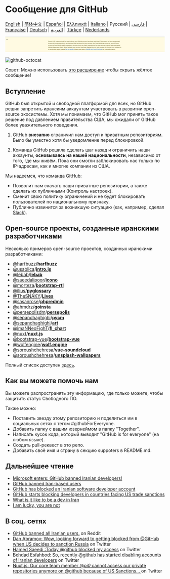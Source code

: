 # Сообщение для GitHub

[English](./README.md) | [简体中文](./README-CN.md) | [Español](./README-ES.md) | [Ελληνικά](./README-GR.md) | [Italiano](./README-IT.md) | Русский | [فارسی](./README-PER.md) | [Française](./README-FR.md) | [Deutsch](./README-DE.md) | [العربية](./README-AR.md) | [Türkçe](./README-TR.md) | [Nederlands](./README-NL.md)

![alt text](./message.png)

![github-octocat](https://user-images.githubusercontent.com/16706911/61997137-7aa7df00-b0b2-11e9-97f1-f452855fe21c.png)


Совет: Можно использовать [это расширение](https://github.com/MohamadKh75/ShutHub) чтобы скрыть жёлтое сообщение!

## Вступление

GitHub был открытой и свободной платформой для всех, но GitHub решил запретить иранским аккаунтам участвовать в развитии open-source экосистемы. Хотя мы понимаем, что GitHub мог принять такое решение под давлением правительства США, мы ожидали от GitHub более уважительного поведения.

1. GitHub __внезапно__ ограничил нам доступ к приватным репозиториям. Было бы уместно хотя бы уведомление перед блокировкой.

2. Команда GitHub решила сделать шаг назад и ограничить наши аккаунты, **основываясь на нашей национальности**, независимо от того, где мы живём. Пока они смогли заблокировать нас только по IP-адресам, как и многие компании из США.

Мы надеемся, что команда GitHub:

- Позволит нам скачать наши приватные репозитории, а также сделать их публичными (Контроль настроек).
- Сменит свою политику ограничений и не будет блокировать пользователей по национальному признаку.
- Публично извинится за возникшую ситуацию (как, например, сделал [Slack](https://slackhq.com/an-apology-and-an-update)).

## Open-source проекты, созданные иранскими разработчиками

Несколько примеров open-source проектов, созданных иранскими разработчиками:

- [@harfbuzz](https://github.com/harfbuzz)/[**harfbuzz**](https://github.com/harfbuzz/harfbuzz)
- [@usablica](https://github.com/usablica)/[**intro.js**](https://github.com/usablica/intro.js)
- [@lebab](https://github.com/lebab)/[**lebab**](https://github.com/lebab/lebab)
- [@saeedalipoor](https://github.com/saeedalipoor)/[**icono**](https://github.com/saeedalipoor/icono)
- [@morteza](https://github.com/morteza)/[**bootstrap-rtl**](https://github.com/morteza/bootstrap-rtl)
- [@ilius](https://github.com/ilius)/[**pyglossary**](https://github.com/ilius/pyglossary)
- [@TheSNAKY](https://github.com/TheSNAKY)/[**Lives**](https://github.com/TheSNAKY/Lives)
- [@sasanrose](https://github.com/sasanrose)/[**phpredmin**](https://github.com/sasanrose/phpredmin)
- [@ahmdrz](https://github.com/ahmdrz)/[**goinsta**](https://github.com/ahmdrz/goinsta)
- [@persepolisdm](https://github.com/persepolisdm)/[**persepolis**](https://github.com/persepolisdm/persepolis)
- [@sepandhaghighi](https://github.com/sepandhaghighi)/[**pycm**](https://github.com/sepandhaghighi/pycm)
- [@sepandhaghighi](https://github.com/sepandhaghighi)/[**art**](https://github.com/sepandhaghighi/art)
- [@imaNNeoFighT](https://github.com/imaNNeoFighT)/[**fl_chart**](https://github.com/imaNNeoFighT/fl_chart)
- [@nuxt](https://github.com/nuxt)/[**nuxt.js**](https://github.com/nuxt/nuxt.js)
- [@bootstrap-vue](https://github.com/bootstrap-vue)/[**bootstrap-vue**](https://github.com/bootstrap-vue/bootstrap-vue)
- [@wolfengine](https://github.com/wolfengine)/[**wolf.engine**](https://github.com/wolfengine/wolf.engine)
- [@soroushchehresa](https://github.com/soroushchehresa)/[**vue-soundcloud**](https://github.com/soroushchehresa/vue-soundcloud)
- [@soroushchehresa](https://github.com/soroushchehresa)/[**unsplash-wallpapers**](https://github.com/soroushchehresa/unsplash-wallpapers)

Полный список доступен [здесь](https://github.com/mohebifar/made-in-iran).

## Как вы можете помочь нам

Вы можете распространять эту информацию, где только можете, чтобы защитить статус Свободного ПО.

Также можно:

- Поставить звезду этому репозиторию и поделиться им в социальных сетях с тегом #githubForEveryone.
- Добавить папку с вашим юзернеймом в папку "Together".
- Написать кусок кода, который выводит "GitHub is for everyone" (на любом языке).
- Создать pull-реквест в это репо.
- Добавить своё имя и страну в секцию suppoters в README.md.

## Дальнейшее чтение
- [Microsoft enters: GitHub banned Iranian developers!](https://medium.com/@d.aliyamini/microsoft-enters-github-banned-iranian-developers-843f7c60a146)
- [GitHub banned Iran-based users](https://financialtribune.com/articles/sci-tech/99111/github-bans-iran-based-users)
- [GitHub has blocked an Iranian software developer account](https://hub.packtpub.com/github-has-blocked-an-iranian-software-developers-account)
- [GitHub starts blocking developers in countries facing US trade sanctions](https://www.zdnet.com/article/github-starts-blocking-developers-in-countries-facing-us-trade-sanctions)
- [What is it like to be a dev in Iran](https://shahinsorkh.ir/2019/07/20/how-is-it-like-to-be-a-dev-in-iran)
- [I am lucky, you are not](https://dev.to/jeromegamez/i-am-lucky-you-are-not-2eco)

## В соц. сетях
- [GitHub banned all Iranian users.](https://www.reddit.com/r/programming/comments/ciey8g/github_banned_all_iranian_users_our_accounts_are/) on Reddit
- [Dan Abramov: Wow, looking forward to getting blocked from @GitHub when US decides to sanction Russia](https://twitter.com/dan_abramov/status/1154869188672086019?s=19) on Twitter
- [Hamed Saeedi :Today @github blocked my access](https://twitter.com/Hamed/status/1154268514074660864?s=19) on Twitter
- [Behdad Esfahbod: So, recently @github has started disabling accounts of Iranian developers](https://twitter.com/behdadesfahbod/status/1154755351092158465?s=19) on Twitter
- [Nuxt.js: Our core team member @_pi0_ cannot access our private repositories anymore on @github because of US Sanctions...
](https://t.co/4FiLexH9Mf) on Twitter
